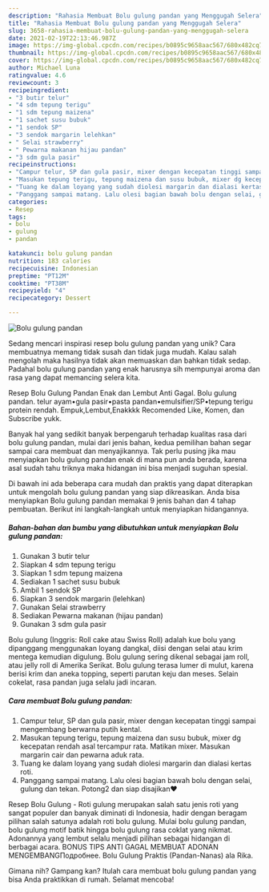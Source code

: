 ```yaml
---
description: "Rahasia Membuat Bolu gulung pandan yang Menggugah Selera"
title: "Rahasia Membuat Bolu gulung pandan yang Menggugah Selera"
slug: 3658-rahasia-membuat-bolu-gulung-pandan-yang-menggugah-selera
date: 2021-02-19T22:13:46.987Z
image: https://img-global.cpcdn.com/recipes/b0895c9658aac567/680x482cq70/bolu-gulung-pandan-foto-resep-utama.jpg
thumbnail: https://img-global.cpcdn.com/recipes/b0895c9658aac567/680x482cq70/bolu-gulung-pandan-foto-resep-utama.jpg
cover: https://img-global.cpcdn.com/recipes/b0895c9658aac567/680x482cq70/bolu-gulung-pandan-foto-resep-utama.jpg
author: Michael Luna
ratingvalue: 4.6
reviewcount: 3
recipeingredient:
- "3 butir telur"
- "4 sdm tepung terigu"
- "1 sdm tepung maizena"
- "1 sachet susu bubuk"
- "1 sendok SP"
- "3 sendok margarin lelehkan"
- " Selai strawberry"
- " Pewarna makanan hijau pandan"
- "3 sdm gula pasir"
recipeinstructions:
- "Campur telur, SP dan gula pasir, mixer dengan kecepatan tinggi sampai mengembang berwarna putih kental."
- "Masukan tepung terigu, tepung maizena dan susu bubuk, mixer dg kecepatan rendah asal tercampur rata. Matikan mixer. Masukan margarin cair dan pewarna aduk rata."
- "Tuang ke dalam loyang yang sudah diolesi margarin dan dialasi kertas roti."
- "Panggang sampai matang. Lalu olesi bagian bawah bolu dengan selai, gulung dan tekan. Potong2 dan siap disajikan❤"
categories:
- Resep
tags:
- bolu
- gulung
- pandan

katakunci: bolu gulung pandan 
nutrition: 183 calories
recipecuisine: Indonesian
preptime: "PT12M"
cooktime: "PT38M"
recipeyield: "4"
recipecategory: Dessert

---
```



![Bolu gulung pandan](https://img-global.cpcdn.com/recipes/b0895c9658aac567/680x482cq70/bolu-gulung-pandan-foto-resep-utama.jpg)

Sedang mencari inspirasi resep bolu gulung pandan yang unik? Cara membuatnya memang tidak susah dan tidak juga mudah. Kalau salah mengolah maka hasilnya tidak akan memuaskan dan bahkan tidak sedap. Padahal bolu gulung pandan yang enak harusnya sih mempunyai aroma dan rasa yang dapat memancing selera kita.

Resep Bolu Gulung Pandan Enak dan Lembut Anti Gagal. Bolu gulung pandan. telur ayam•gula pasir•pasta pandan•emulsifier/SP•tepung terigu protein rendah. Empuk,Lembut,Enakkkk Recomended Like, Komen, dan Subscribe yukk.

Banyak hal yang sedikit banyak berpengaruh terhadap kualitas rasa dari bolu gulung pandan, mulai dari jenis bahan, kedua pemilihan bahan segar sampai cara membuat dan menyajikannya. Tak perlu pusing jika mau menyiapkan bolu gulung pandan enak di mana pun anda berada, karena asal sudah tahu triknya maka hidangan ini bisa menjadi suguhan spesial.


Di bawah ini ada beberapa cara mudah dan praktis yang dapat diterapkan untuk mengolah bolu gulung pandan yang siap dikreasikan. Anda bisa menyiapkan Bolu gulung pandan memakai 9 jenis bahan dan 4 tahap pembuatan. Berikut ini langkah-langkah untuk menyiapkan hidangannya.

<!--inarticleads1-->

##### Bahan-bahan dan bumbu yang dibutuhkan untuk menyiapkan Bolu gulung pandan:

1. Gunakan 3 butir telur
1. Siapkan 4 sdm tepung terigu
1. Siapkan 1 sdm tepung maizena
1. Sediakan 1 sachet susu bubuk
1. Ambil 1 sendok SP
1. Siapkan 3 sendok margarin (lelehkan)
1. Gunakan  Selai strawberry
1. Sediakan  Pewarna makanan (hijau pandan)
1. Gunakan 3 sdm gula pasir


Bolu gulung (Inggris: Roll cake atau Swiss Roll) adalah kue bolu yang dipanggang menggunakan loyang dangkal, diisi dengan selai atau krim mentega kemudian digulung. Bolu gulung sering dikenal sebagai jam roll, atau jelly roll di Amerika Serikat. Bolu gulung terasa lumer di mulut, karena berisi krim dan aneka topping, seperti parutan keju dan meses. Selain cokelat, rasa pandan juga selalu jadi incaran. 

<!--inarticleads2-->

##### Cara membuat Bolu gulung pandan:

1. Campur telur, SP dan gula pasir, mixer dengan kecepatan tinggi sampai mengembang berwarna putih kental.
1. Masukan tepung terigu, tepung maizena dan susu bubuk, mixer dg kecepatan rendah asal tercampur rata. Matikan mixer. Masukan margarin cair dan pewarna aduk rata.
1. Tuang ke dalam loyang yang sudah diolesi margarin dan dialasi kertas roti.
1. Panggang sampai matang. Lalu olesi bagian bawah bolu dengan selai, gulung dan tekan. Potong2 dan siap disajikan❤


Resep Bolu Gulung - Roti gulung merupakan salah satu jenis roti yang sangat populer dan banyak diminati di Indonesia, hadir dengan beragam pilihan salah satunya adalah roti bolu gulung. Mulai bolu gulung pandan, bolu gulung motif batik hingga bolu gulung rasa coklat yang nikmat. Adonannya yang lembut selalu menjadi pilihan sebagai hidangan di berbagai acara. BONUS TIPS ANTI GAGAL MEMBUAT ADONAN MENGEMBANGПодробнее. Bolu Gulung Praktis (Pandan-Nanas) ala Rika. 

Gimana nih? Gampang kan? Itulah cara membuat bolu gulung pandan yang bisa Anda praktikkan di rumah. Selamat mencoba!
